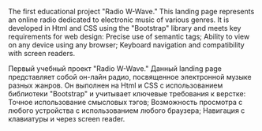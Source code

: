 The first educational project "Radio W-Wave." This landing page represents an online radio dedicated to electronic music of various genres.
It is developed in Html and CSS using the "Bootstrap" library and meets key requirements for web design:
   Precise use of semantic tags;
   Ability to view on any device using any browser;
   Keyboard navigation and compatibility with screen readers.
   
Первый учебный проект "Radio W-Wave." Данный landing page представляет собой он-лайн радио, посвященное электронной музыке разных жанров.
Он выполнен на Html и CSS с использованием библиотеки "Bootstrap" и учитывает ключевые требования к верстке:
   Точное использование смысловых тэгов;
   Возможность просмотра с любого устройства с использованием любого браузера;
   Навигация с клавиатуры и через screen reader.
